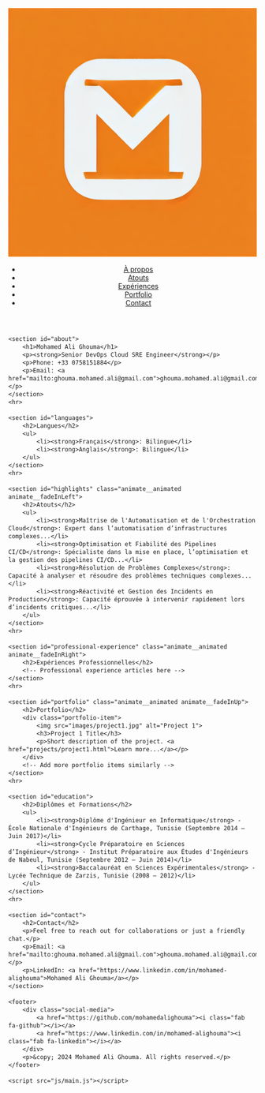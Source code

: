 <!DOCTYPE html>
<html lang="en">
<head>
    <meta charset="UTF-8">
    <meta name="viewport" content="width=device-width, initial-scale=1.0">
    <title>Mohamed Ali Ghouma - DevOps Portfolio</title>
    <link rel="stylesheet" href="css/styles.css">
    <link rel="stylesheet" href="https://cdnjs.cloudflare.com/ajax/libs/animate.css/4.1.1/animate.min.css">
    <script src="https://kit.fontawesome.com/a076d05399.js" crossorigin="anonymous"></script>
</head>
<body>
    <header>
        <div class="logo animate__animated animate__bounceIn">
            <img src="images/logo.png" alt="Logo">
        </div>
        <nav>
            <ul class="nav-links">
                <li><a href="#about">À propos</a></li>
                <li><a href="#highlights">Atouts</a></li>
                <li><a href="#professional-experience">Expériences</a></li>
                <li><a href="#portfolio">Portfolio</a></li>
                <li><a href="#contact">Contact</a></li>
            </ul>
        </nav>
    </header>

    <section id="about">
        <h1>Mohamed Ali Ghouma</h1>
        <p><strong>Senior DevOps Cloud SRE Engineer</strong></p>
        <p>Phone: +33 0758151884</p>
        <p>Email: <a href="mailto:ghouma.mohamed.ali@gmail.com">ghouma.mohamed.ali@gmail.com</a></p>
    </section>
    <hr>

    <section id="languages">
        <h2>Langues</h2>
        <ul>
            <li><strong>Français</strong>: Bilingue</li>
            <li><strong>Anglais</strong>: Bilingue</li>
        </ul>
    </section>
    <hr>

    <section id="highlights" class="animate__animated animate__fadeInLeft">
        <h2>Atouts</h2>
        <ul>
            <li><strong>Maîtrise de l'Automatisation et de l'Orchestration Cloud</strong>: Expert dans l’automatisation d’infrastructures complexes...</li>
            <li><strong>Optimisation et Fiabilité des Pipelines CI/CD</strong>: Spécialiste dans la mise en place, l’optimisation et la gestion des pipelines CI/CD...</li>
            <li><strong>Résolution de Problèmes Complexes</strong>: Capacité à analyser et résoudre des problèmes techniques complexes...</li>
            <li><strong>Réactivité et Gestion des Incidents en Production</strong>: Capacité éprouvée à intervenir rapidement lors d’incidents critiques...</li>
        </ul>
    </section>
    <hr>

    <section id="professional-experience" class="animate__animated animate__fadeInRight">
        <h2>Expériences Professionnelles</h2>
        <!-- Professional experience articles here -->
    </section>
    <hr>

    <section id="portfolio" class="animate__animated animate__fadeInUp">
        <h2>Portfolio</h2>
        <div class="portfolio-item">
            <img src="images/project1.jpg" alt="Project 1">
            <h3>Project 1 Title</h3>
            <p>Short description of the project. <a href="projects/project1.html">Learn more...</a></p>
        </div>
        <!-- Add more portfolio items similarly -->
    </section>
    <hr>

    <section id="education">
        <h2>Diplômes et Formations</h2>
        <ul>
            <li><strong>Diplôme d'Ingénieur en Informatique</strong> - École Nationale d'Ingénieurs de Carthage, Tunisie (Septembre 2014 – Juin 2017)</li>
            <li><strong>Cycle Préparatoire en Sciences d’Ingénieur</strong> - Institut Préparatoire aux Études d'Ingénieurs de Nabeul, Tunisie (Septembre 2012 – Juin 2014)</li>
            <li><strong>Baccalauréat en Sciences Expérimentales</strong> - Lycée Technique de Zarzis, Tunisie (2008 – 2012)</li>
        </ul>
    </section>
    <hr>

    <section id="contact">
        <h2>Contact</h2>
        <p>Feel free to reach out for collaborations or just a friendly chat.</p>
        <p>Email: <a href="mailto:ghouma.mohamed.ali@gmail.com">ghouma.mohamed.ali@gmail.com</a></p>
        <p>LinkedIn: <a href="https://www.linkedin.com/in/mohamed-alighouma">Mohamed Ali Ghouma</a></p>
    </section>

    <footer>
        <div class="social-media">
            <a href="https://github.com/mohamedalighouma"><i class="fab fa-github"></i></a>
            <a href="https://www.linkedin.com/in/mohamed-alighouma"><i class="fab fa-linkedin"></i></a>
        </div>
        <p>&copy; 2024 Mohamed Ali Ghouma. All rights reserved.</p>
    </footer>

    <script src="js/main.js"></script>
</body>
</html>
